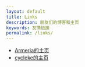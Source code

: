 ```yaml
---
layout: default
title: Links
description: 朋友们的博客和主页
keywords: 友情链接
permalink: /links/
---
```


<ul>
<li><a href="https://armeriawang.github.io/">Armeria的主页</a></li>
<li><a href="https://cycleke.github.io">cycleke的主页</a></li>
</ul>
